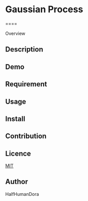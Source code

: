 # Gaussian Process

====

Overview

## Description

## Demo


## Requirement

## Usage

## Install

## Contribution

## Licence

[MIT](https://github.com/tcnksm/tool/blob/master/LICENCE)

## Author

HalfHumanDora
